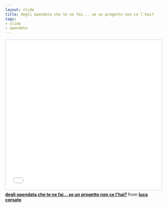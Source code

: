 ```yaml
---
layout: slide
title: degli opendata che te ne fai... se un progetto non ce l'hai?
tags:
- slide
- opendata
---
```


<iframe src="//www.slideshare.net/slideshow/embed_code/key/FdKqLuQYyleuTz" width="595" height="485" frameborder="0" marginwidth="0" marginheight="0" scrolling="no" style="border:1px solid #CCC; border-width:1px; margin-bottom:5px; max-width: 100%;" allowfullscreen> </iframe> <div style="margin-bottom:5px"> <strong> <a href="//www.slideshare.net/LucaCorsato/2015-07-14-open-school-of-archaeological-data" title="degli opendata che te ne fai... se un progetto non ce l&#x27;hai?" target="_blank">degli opendata che te ne fai... se un progetto non ce l&#x27;hai?</a> </strong> from <strong><a href="//www.slideshare.net/LucaCorsato" target="_blank">luca corsato</a></strong> </div>